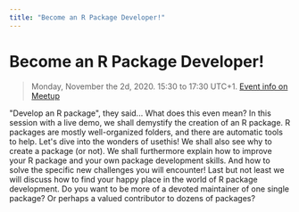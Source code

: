 ```yaml
---
title: "Become an R Package Developer!"
---
```


# Become an R Package Developer!

> Monday, November the 2d, 2020. 15:30 to 17:30 UTC+1.
> [Event info on Meetup](https://www.meetup.com/fr-FR/rladies-bergen/events/273923747/)

"Develop an R package", they said...
What does this even mean?
In this session with a live demo, we shall demystify the creation of an R package.
R packages are mostly well-organized folders, and there are automatic tools to help. Let's dive into the wonders of usethis!
We shall also see why to create a package (or not).
We shall furthermore explain how to improve your R package and your own package development skills. And how to solve the specific new challenges you will encounter!
Last but not least we will discuss how to find your happy place in the world of R package development. Do you want to be more of a devoted maintainer of one single package? Or perhaps a valued contributor to dozens of packages?